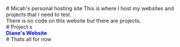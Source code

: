 <head>
  <style>
/* unvisited link */
a:link {
  color: blue;
  text-decoration: none;
}

/* visited link */
a:visited {
  color: blue;
  text-decoration: none;
}

/* mouse over link */
a:hover {
  color: darkblue;
  text-decoration: none;
}

/* selected link */
a:active {
  color: blue;
  text-decoration: none;
}
    body {
 padding-left: 30px;
      text-align: left;
      font-family: -apple-system, BlinkMacSystemFont, "Segoe UI", Roboto, Oxygen, Ubuntu, Cantarell, "Fira Sans", "Droid Sans", "Helvetica Neue", Arial, sans-serif, "Apple Color Emoji", "Segoe UI Emoji", "Segoe UI Symbol";
    }
  </style>
</head>
#  Micah's personal hosting site
  This is where I host my websites and projects that I need to test.<br>
  There is no code on this website but there are projects.<br>
  # Project s<br>
<b><a href="https://mk909wbur.github.io/dianes-website/">Diane's Website</a></b><br>
  # Thats all for now
